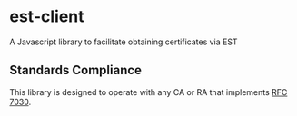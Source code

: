 # est-client

A Javascript library to facilitate obtaining certificates via EST

## Standards Compliance

This library is designed to operate with any CA or RA that implements [RFC 7030].

[RFC 7030]: https://tools.ietf.org/html/rfc7030
